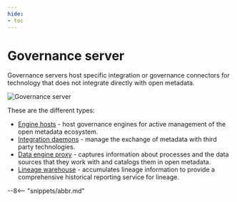 ```yaml
---
hide:
- toc
---
```


<!-- SPDX-License-Identifier: CC-BY-4.0 -->
<!-- Copyright Contributors to the Egeria project 2020. -->

# Governance server

Governance servers host specific integration or governance connectors for technology that does
not integrate directly with open metadata.

![Governance server](governance-server.svg)

These are the different types:

- [Engine hosts](/concepts/engine-host) - host governance engines for active management of the open metadata ecosystem.
- [Integration daemons](/concepts/integration-daemon) - manage the exchange of metadata with third party technologies.
- [Data engine proxy](/concepts/data-engine-proxy) - captures information about processes and the data sources that they work with and catalogs them in open metadata.
- [Lineage warehouse](/concepts/lineage-warehouse) - accumulates lineage information to provide a comprehensive historical reporting service for lineage.

--8<-- "snippets/abbr.md"
